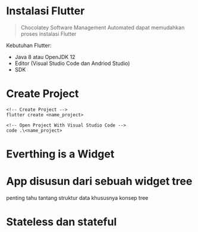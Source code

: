 # Instalasi Flutter

>Chocolatey Software Management Automated dapat memudahkan proses instalasi Flutter

Kebutuhan Flutter: 
- Java 8 atau OpenJDK 12
- Editor (Visual Studio Code dan Andriod Studio)
- SDK

# Create Project
```
<!-- Create Project -->
flutter create <name_project>

<!-- Open Project With Visual Studio Code -->
code .\<name_project>
```
# Everthing is a Widget
# App disusun dari sebuah widget tree
penting tahu tantang struktur data khususnya konsep tree

# Stateless dan stateful
